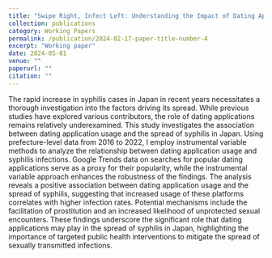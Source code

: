 ```yaml
---
title: "Swipe Right, Infect Left: Understanding the Impact of Dating Apps on the Syphilis Epidemic in Japan"
collection: publications
category: Working Papers
permalink: /publication/2024-02-17-paper-title-number-4
excerpt: "Working paper"
date: 2024-05-01
venue: ""
paperurl: ""
citation: ""
---
```


The rapid increase in syphilis cases in Japan in recent years necessitates a thorough investigation into the factors driving its spread. While previous studies have explored various contributors, the role of dating applications remains relatively underexamined. This study investigates the association between dating application usage and the spread of syphilis in Japan. Using prefecture-level data from 2016 to 2022, I employ instrumental variable methods to analyze the relationship between dating application usage and syphilis infections. Google Trends data on searches for popular dating applications serve as a proxy for their popularity, while the instrumental variable approach enhances the robustness of the findings. The analysis reveals a positive association between dating application usage and the spread of syphilis, suggesting that increased usage of these platforms correlates with higher infection rates. Potential mechanisms include the facilitation of prostitution and an increased likelihood of unprotected sexual encounters. These findings underscore the significant role that dating applications may play in the spread of syphilis in Japan, highlighting the importance of targeted public health interventions to mitigate the spread of sexually transmitted infections.

